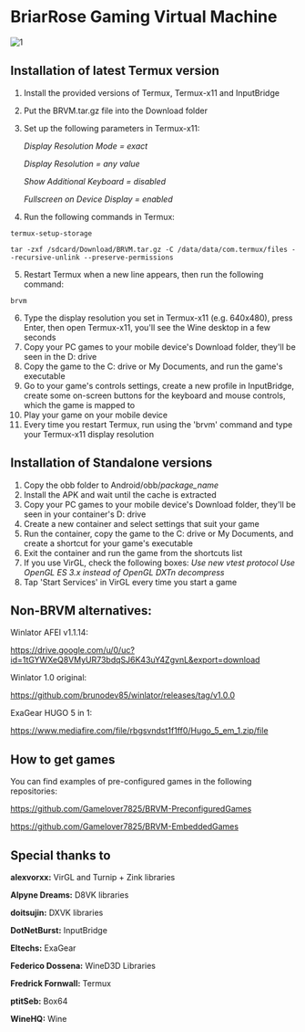 # BriarRose Gaming Virtual Machine
![1](https://github.com/yuraPIMENOV/BRVM/assets/44730743/99e5da16-9d12-4d04-9473-4d3393e98482)

## Installation of latest Termux version
1. Install the provided versions of Termux, Termux-x11 and InputBridge
2. Put the BRVM.tar.gz file into the Download folder
3. Set up the following parameters in Termux-x11:

   *Display Resolution Mode = exact*
   
   *Display Resolution = any value*
   
   *Show Additional Keyboard = disabled*
   
   *Fullscreen on Device Display = enabled*
   
5. Run the following commands in Termux:
```
termux-setup-storage
```
```
tar -zxf /sdcard/Download/BRVM.tar.gz -C /data/data/com.termux/files --recursive-unlink --preserve-permissions
```
5. Restart Termux when a new line appears, then run the following command:
```
brvm
```
6. Type the display resolution you set in Termux-x11 (e.g. 640x480), press Enter, then open Termux-x11, you'll see the Wine desktop in a few seconds
7. Copy your PC games to your mobile device's Download folder, they'll be seen in the D: drive
8. Copy the game to the C: drive or My Documents, and run the game's executable
9. Go to your game's controls settings, create a new profile in InputBridge, create some on-screen buttons for the keyboard and mouse controls, which the game is mapped to
10. Play your game on your mobile device
11. Every time you restart Termux, run using the 'brvm' command and type your Termux-x11 display resolution



## Installation of Standalone versions
1. Copy the obb folder to Android/obb/*package_name*
2. Install the APK and wait until the cache is extracted
3. Copy your PC games to your mobile device's Download folder, they'll be seen in your container's D: drive
4. Create a new container and select settings that suit your game
5. Run the container, copy the game to the C: drive or My Documents, and create a shortcut for your game's executable
6. Exit the container and run the game from the shortcuts list
7. If you use VirGL, check the following boxes:
   *Use new vtest protocol*
   *Use OpenGL ES 3.x instead of OpenGL*
   *DXTn decompress*
8. Tap 'Start Services' in VirGL every time you start a game

## Non-BRVM alternatives:

Winlator AFEI v1.1.14:

https://drive.google.com/u/0/uc?id=1tGYWXeQ8VMyUR73bdqSJ6K43uY4ZgvnL&export=download

Winlator 1.0 original:

https://github.com/brunodev85/winlator/releases/tag/v1.0.0

ExaGear HUGO 5 in 1:

https://www.mediafire.com/file/rbgsvndst1f1ff0/Hugo_5_em_1.zip/file

## How to get games

You can find examples of pre-configured games in the following repositories:

https://github.com/Gamelover7825/BRVM-PreconfiguredGames

https://github.com/Gamelover7825/BRVM-EmbeddedGames


## Special thanks to

**alexvorxx:** VirGL and Turnip + Zink libraries

**Alpyne Dreams:** D8VK libraries

**doitsujin:** DXVK libraries

**DotNetBurst:** InputBridge

**Eltechs:** ExaGear

**Federico Dossena:** WineD3D Libraries

**Fredrick Fornwall:** Termux

**ptitSeb:** Box64

**WineHQ:** Wine
